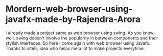 Mordern-web-browser-using-javafx-made-by-Rajendra-Arora
=======================================================

I already made a project same as web browser using swing. As you know well, swing doesn't involve the popularity in between components and their stylish interfaces. So here i come again with web browser using Javafx. Thanks to intellij idea who helps me a lot to make projects everytime.
